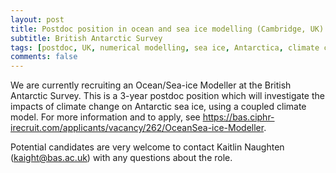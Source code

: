 ```yaml
---
layout: post
title: Postdoc position in ocean and sea ice modelling (Cambridge, UK)
subtitle: British Antarctic Survey
tags: [postdoc, UK, numerical modelling, sea ice, Antarctica, climate change]
comments: false
---
```

We are currently recruiting an Ocean/Sea-ice Modeller at the British Antarctic Survey. This is a 3-year postdoc position which will investigate the impacts of climate change on Antarctic sea ice, using a coupled climate model. For more information and to apply, see https://bas.ciphr-irecruit.com/applicants/vacancy/262/OceanSea-ice-Modeller.

Potential candidates are very welcome to contact Kaitlin Naughten (kaight@bas.ac.uk) with any questions about the role.
